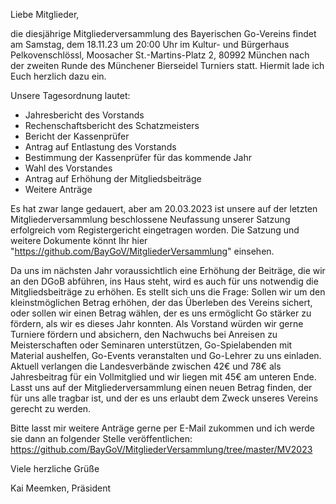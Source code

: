 Liebe Mitglieder,

die diesjährige Mitgliederversammlung des Bayerischen Go-Vereins findet am Samstag, dem 18.11.23 um 20:00 Uhr im Kultur- und Bürgerhaus Pelkovenschlössl, Moosacher St.-Martins-Platz 2, 80992 München nach der zweiten Runde des Münchener Bierseidel Turniers statt. Hiermit lade ich Euch herzlich dazu ein.

Unsere Tagesordnung lautet:

 * Jahresbericht des Vorstands
 * Rechenschaftsbericht des Schatzmeisters
 * Bericht der Kassenprüfer
 * Antrag auf Entlastung des Vorstands
 * Bestimmung der Kassenprüfer für das kommende Jahr
 * Wahl des Vorstandes
 * Antrag auf Erhöhung der Mitgliedsbeiträge
 * Weitere Anträge

Es hat zwar lange gedauert, aber am 20.03.2023 ist unsere auf der letzten Mitgliederversammlung beschlossene Neufassung unserer Satzung erfolgreich vom Registergericht eingetragen worden. Die Satzung und weitere Dokumente könnt Ihr hier "https://github.com/BayGoV/MitgliederVersammlung" einsehen.

Da uns im nächsten Jahr voraussichtlich eine Erhöhung der Beiträge, die wir an den DGoB abführen, ins Haus steht, wird es auch für uns notwendig die Mitgliedsbeiträge zu erhöhen. Es stellt sich uns die Frage: Sollen wir um den kleinstmöglichen Betrag erhöhen, der das Überleben des Vereins sichert, oder sollen wir einen Betrag wählen, der es uns ermöglicht Go stärker zu fördern, als wir es dieses Jahr konnten. Als Vorstand würden wir gerne Turniere fördern und absichern, den Nachwuchs bei Anreisen zu Meisterschaften oder Seminaren unterstützen, Go-Spielabenden mit Material aushelfen, Go-Events veranstalten und Go-Lehrer zu uns einladen. Aktuell verlangen die Landesverbände zwischen 42€ und 78€ als Jahresbeitrag für ein Vollmitglied und wir liegen mit 45€ am unteren Ende. Lasst uns auf der Mitgliederversammlung einen neuen Betrag finden, der für uns alle tragbar ist, und der es uns erlaubt dem Zweck unseres Vereins gerecht zu werden.

Bitte lasst mir weitere Anträge gerne per E-Mail zukommen und ich werde sie dann an folgender Stelle veröffentlichen: https://github.com/BayGoV/MitgliederVersammlung/tree/master/MV2023

Viele herzliche Grüße

Kai Meemken, Präsident
